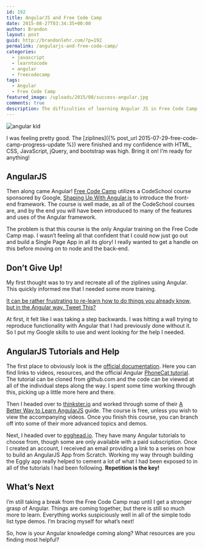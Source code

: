 ```yaml
---
id: 192
title: AngularJS and Free Code Camp
date: 2015-08-27T03:34:35+00:00
author: Brandon
layout: post
guid: http://brandonlehr.com/?p=192
permalink: /angularjs-and-free-code-camp/
categories:
  - javascript
  - learntocode
  - angular
  - freecodecamp
tags:
  - Angular
  - Free Code Camp
featured_image: /uploads/2015/08/success-angular.jpg
comments: true
description: The difficulties of learning Angular JS in Free Code Camp
---
```

<img src="{{ site.baseurl }}{{ page.featured_image }}" alt="angular kid" class="" />

I was feeling pretty good. The [ziplines]({% post_url 2015-07-29-free-code-camp-progress-update %}) were finished and my confidence with HTML, CSS, JavaScript, jQuery, and bootstrap was high. Bring it on! I&#8217;m ready for anything!

## AngularJS

Then along came Angular! [Free Code Camp](http://freecodecamp.com/) utilizes a CodeSchool course sponsored by Google, <a href="https://www.codeschool.com/courses/shaping-up-with-angular-js" target="_blank">Shaping Up With Angular.js</a> to introduce the front-end framework. The course is well made, as all of the CodeSchool courses are, and by the end you will have been introduced to many of the features and uses of the Angular framework.

The problem is that this course is the only Angular training on the Free Code Camp map. I wasn&#8217;t feeling all that confident that I could now just go out and build a Single Page App in all its glory! I really wanted to get a handle on this before moving on to node and the back-end.<!--more-->

## Don&#8217;t Give Up!

My first thought was to try and recreate all of the ziplines using Angular. This quickly informed me that I needed some more training.


<a class="tweet-this" href="http://twitter.com/intent/tweet?text=It%20can%20be%20rather%20frustrating%20to%20re-learn%20how%20to%20do%20things%20you%20already%20know%2C%20but%20in%20the%20Angular%20way.%20{{ site.url }}{{page.url }}" target="_blank">It can be rather frustrating to re-learn how to do things you already know, but in the Angular way. Tweet This? <span class="fa fa-twitter"></span></a>

 At first, it felt like I was taking a step backwards. I was hitting a wall trying to reproduce functionality with Angular that I had previously done without it. So I put my Google skills to use and went looking for the help I needed.

## AngularJS Tutorials and Help

The first place to obviously look is the [official documentation](https://angularjs.org/). Here you can find links to videos, resources, and the official Angular [PhoneCat tutorial](https://docs.angularjs.org/tutorial). The tutorial can be cloned from github.com and the code can be viewed at all of the individual steps along the way. I spent some time working through this, picking up a little more here and there.

Then I headed over to [thinkster.io](https://thinkster.io) and worked through some of their [A Better Way to Learn AngularJS](https://thinkster.io/a-better-way-to-learn-angularjs/) guide. The course is free, unless you wish to view the accompanying videos. Once you finish this course, you can branch off into some of their more advanced topics and demos.

Next, I headed over to [egghead.io](https://egghead.io/). They have many Angular tutorials to choose from, though some are only available with a paid subscription. Once I created an account, I received an email providing a link to a series on how to build an AngularJS App from Scratch. Working my way through building the Eggly app really helped to cement a lot of what I had been exposed to in all of the tutorials I had been following. **Repetition is the key!**

## What&#8217;s Next

I&#8217;m still taking a break from the Free Code Camp map until I get a stronger grasp of Angular. Things are coming together, but there is still so much more to learn. Everything works suspiciously well in all of the simple todo list type demos. I&#8217;m bracing myself for what&#8217;s next!

So, how is your Angular knowledge coming along? What resources are you finding most helpful?
